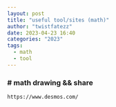 ```yaml
---
layout: post
title: "useful tool/sites (math)"
author: "twistfatezz"
date: 2023-04-23 16:40
categories: "2023"
tags:
  - math
  - tool
---
```


### # math drawing && share 
```text
https://www.desmos.com/
```
